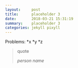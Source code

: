 ```yaml
---
layout:     post
title:      placeholder 3
date:       2018-03-21 15:31:19
summary:    placeholder 3
categories: jekyll pixyll
---
```

Problems:
*x
*y
*z

<blockquote>
  <p>
    quote
  </p>
  <footer><cite title="person name">person name</cite></footer>
</blockquote>


